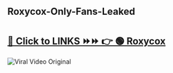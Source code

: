 
 ## Roxycox-Only-Fans-Leaked

# <h2><a href="https://clipsfans.com/Roxycox&ref=git">🔗 Click to LINKS ⏩⏩ 👉 🟢 Roxycox </a></h2>

<a href="https://clipsfans.com/Roxycox&ref=git" rel="nofollow" data-target="animated-image.originalLink"><img src="https://i.ibb.co.com/xMMVF88/686577567.gif" alt="Viral Video Original" style="max-width: 100%; display: inline-block;" data-target="animated-image.originalImage"></a>
